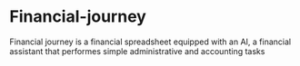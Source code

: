 # Financial-journey
Financial journey is a financial spreadsheet equipped with an AI, a financial assistant that  performes simple administrative and accounting tasks
